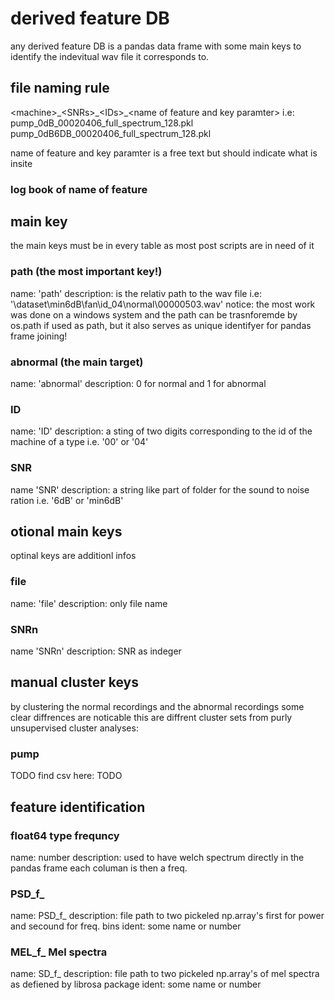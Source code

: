 # derived feature DB

any derived feature DB is a pandas data frame with some main keys to identify the indevitual wav file it corresponds to.

## file naming rule
\<machine\>\_\<SNRs\>\_\<IDs\>\_\<name of feature and key paramter\>
i.e: pump_0dB_00020406_full_spectrum_128.pkl
pump_0dB6DB_00020406_full_spectrum_128.pkl


name of feature and key paramter is a free text but should indicate what is insite
### log book of name of feature


## main key 

the main keys must be in every table as most post scripts are in need of it

### path (the most important key!)
name: 'path'
description: is the relativ path to the wav file
i.e: '\dataset\min6dB\fan\id_04\normal\00000503.wav'
notice: the most work was done on a windows system and the path can be trasnforemde by os.path if used as path, but it also serves as unique identifyer for pandas frame joining!


### abnormal (the main target)
name: 'abnormal'
description: 0 for normal and 1 for abnormal

### ID
name: 'ID'
description: a sting of two digits corresponding to the id of the machine of a type i.e. '00' or '04'

### SNR
name 'SNR'
description: a string like part of folder for the sound to noise ration i.e. '6dB' or 'min6dB'


## otional main keys

optinal keys are additionl infos

### file
name: 'file'
description: only file name

### SNRn
name 'SNRn'
description: SNR as indeger


## manual cluster keys

by clustering the normal recordings and the abnormal recordings some clear diffrences are noticable this are diffrent cluster sets
from purly unsupervised cluster analyses: 

### pump
TODO
find csv here: TODO


## feature identification

### float64 type frequncy 
name: <flaot64> number
description: used to have welch spectrum directly in the pandas frame each columan is then a freq.

### PSD_f_
name: PSD_f_<ident>
description: file path to two pickeled np.array's first for power and secound for freq. bins
ident: some name or number 

### MEL_f_ Mel spectra
name: SD_f_<ident>
description: file path to two pickeled np.array's of mel spectra as defiened by librosa package
ident: some name or number 


